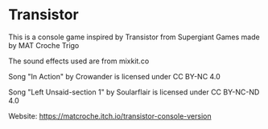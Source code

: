 # Transistor

This is a console game inspired by Transistor from Supergiant Games made by MAT Croche Trigo


The sound effects used are from mixkit.co

Song "In Action" by Crowander is licensed under CC BY-NC 4.0

Song "Left Unsaid-section 1" by Soularflair is licensed under CC BY-NC-ND 4.0


Website: https://matcroche.itch.io/transistor-console-version
